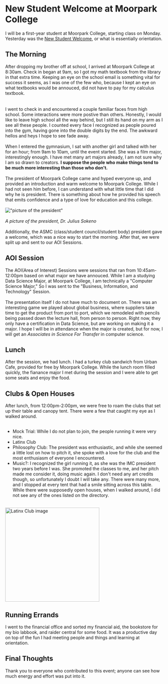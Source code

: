 # New Student Welcome at Moorpark College
I will be a first-year student at Moorpark College, starting class on Monday. Yesterday was the [New Student Welcome](https://www.moorparkcollege.edu/departments/student-services/outreach-office/new-student-welcome), or what is essentially orientation. 

## The Morning
After dropping my brother off at school, I arrived at Moorpark College at 8:30am. Check in began at 9am, so I got my math textbook from the library in that extra time. Keeping an eye on the school email is something vital for success it seems, as I was one of the few who, because I kept an eye on what textbooks would be annouced, did not have to pay for my calculus textbook. <br><br>
![]() <br><br>
I went to check in and encountered a couple familiar faces from high school. Some interactions were more postive than others. Honestly, I would like to leave high school all the way behind, but I still its hand on my arm as I see all these people. I counted every face I recognized as people poured into the gym, having gone into the double digits by the end. The awkward hellos and heys I hope to see fade away. <br><br>
When I entered the gymnasium, I sat with another girl and talked with her for an hour; from 9am to 10am, until the event started. She was a film major, interestingly enough. I have met many art majors already, I am not sure why I am so drawn to creators. **I suppose the people who make things tend to be much more interesting than those who don't.** <br><br>
The president of Moorpark College came and hyped everyone up, and provided an introduction and warm welcome to Moorpark College. While I had not seen him before, I can understand with what little time that I did why he is president. There is something about how he provided his speech that emits confidence and a type of love for education and this college. <br><br>
!["picture of the president"](https://moorparkreporter.com/wp-content/uploads/2021/04/BHM-Talk_10.jpg) <br><br>
*A picture of the president, Dr. Julius Sokeno* <br><br>
Additionally, the ASMC (class/student council/student body) president gave a welcome, which was a nice way to start the morning. After that, we were split up and sent to our AOI Sessions.

## AOI Session
The AOI(Area of Interest) Sessions were sessions that ran from 10:45am-12:00pm based on what major we have annouced. While I am a studying Data Science Major, at Moorpark College, I am technically a "Computer Science Major," So I was sent to the "Business, Information, and Technology" Session. <br><br>
The presentation itself I do not have much to document on. There was an interesting game we played about global business, where suppliers take time to get the product from port to port, which we remodeled with pencils being passed down the lecture hall, from person to person. Right now, they only have a certification in Data Science, but are working on making it a major. I hope I will be in attendance when the major is created, but for now, I will get an *Associates in Science For Transfer* in computer science. 

## Lunch
After the session, we had lunch. I had a turkey club sandwich from Urban Cafe, provided for free by Moorpark College. While the lunch room filled quickly, the fianance major I met during the session and I were able to get some seats and enjoy the food. 

## Clubs & Open Houses
After lunch, from 12:00pm-2:00pm, we were free to roam the clubs that set up their table and canopy tent. There were a few that caught my eye as I walked around. <br><br>
- Mock Trial: While I do not plan to join, the people running it were very nice. 
- Latinx Club
- Philosophy Club: The president was enthusiastic, and while she seemed a little lost on how to pitch it, she spoke with a love for the club and the most enthusiasm of everyone I encountered.
- Music?: I recognized the girl running it, as she was the IMC president two years before I was. She promoted the classes to me, and her pitch made me consider it, doing music again. I don't need any art credits though, so unfortunately I doubt I will take any.
There were many more, and I stopped at every tent that had a smile sitting across this table. While there were supposedly open houses, when I walked around, I did not see any of the ones listed on the directory. <br><br>
<img src="https://github.com/CaptainSapphire/PH-s-Blog/blob/main/assets/August%202025/IMG_1711.png?raw=true" width="300" alt="Latinx Club image"/> 



## Running Errands
I went to the financial office and sorted my financial aid, the bookstore for my bio labbook, and raider central for some food. It was a productive day on top of the fun I had meeting people and things and learning at orientation. 

## Final Thoughts
Thank you to everyone who contributed to this event; anyone can see how much energy and effort was put into it. 
